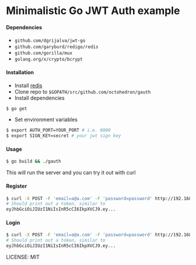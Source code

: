 # Minimalistic Go JWT Auth example

#### Dependencies
+ `github.com/dgrijalva/jwt-go`
+ `github.com/garyburd/redigo/redis`
+ `github.com/gorilla/mux`
+ `golang.org/x/crypto/bcrypt`

#### Installation
+ Install [redis](https://redis.io)
+ Clone repo to `$GOPATH/src/github.com/octohedron/gauth`
+ Install dependencies
```Bash
$ go get
```
+ Set environment variables
```Bash
$ export AUTH_PORT=YOUR_PORT # i.e. 8000
$ export SIGN_KEY=secret # your jwt sign key
```
#### Usage
```Bash
$ go build && ./gauth
```
This will run the server and you can try it out with curl

#### Register
```Bash
$ curl -X POST -F 'email=a@a.com' -F 'password=password' http://192.168.1.43:4200/register
# Should print out a token, similar to 
eyJhbGciOiJIUzI1NiIsInR5cCI6IkpXVCJ9.ey...
```


#### Login
```Bash
$ curl -X POST -F 'email=a@a.com' -F 'password=password' http://192.168.1.43:4200/login
# Should print out a token, similar to 
eyJhbGciOiJIUzI1NiIsInR5cCI6IkpXVCJ9.ey...
```

LICENSE: MIT